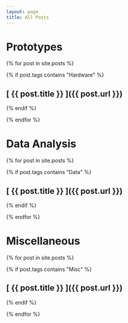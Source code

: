 ```yaml
---
layout: page
title: All Posts
---
```


# Prototypes

{% for post in site.posts %}

{% if post.tags contains "Hardware" %}

## [ {{ post.title }} ]({{ post.url }})

{% endif %}

{% endfor %}

# Data Analysis

{% for post in site.posts %}

{% if post.tags contains "Data" %}

## [ {{ post.title }} ]({{ post.url }})

{% endif %}

{% endfor %}

# Miscellaneous

{% for post in site.posts %}

{% if post.tags contains "Misc" %}

## [ {{ post.title }} ]({{ post.url }})

{% endif %}

{% endfor %}

